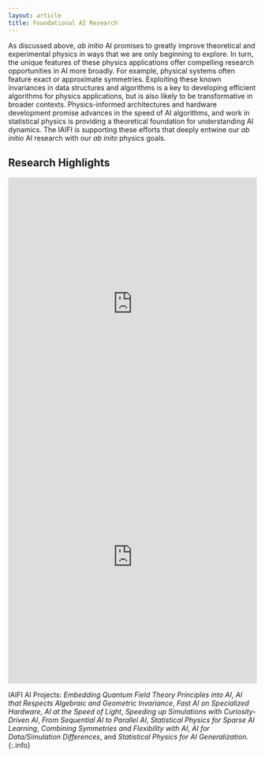 ```yaml
---
layout: article
title: Foundational AI Research
---
```


As discussed above, *ab initio* AI promises to greatly improve theoretical and experimental physics in ways that we are only beginning to explore. In turn, the unique features of these physics applications offer compelling research opportunities in AI more broadly. For example, physical systems often feature exact or approximate symmetries. Exploiting these known invariances in data structures and algorithms is a key to developing efficient algorithms for physics applications, but is also likely to be transformative in broader contexts. Physics-informed architectures and hardware development promise advances in the speed of AI algorithms, and work in statistical physics is providing a theoretical foundation for understanding AI dynamics. The IAIFI is supporting these efforts that deeply entwine our *ab initio* AI research with our *ab inito* physics goals.

## Research Highlights

<style>
.responsive-wrap iframe{ max-width: 100%;}
</style>
<div class="responsive-wrap">
<iframe src="https://docs.google.com/presentation/d/e/2PACX-1vRow4TGpC9JLQqnyMd3jVBHD4Uqd7n-M74wSk9Op_YD3YdSaea25BSm6l2p7Q9gr4cTo4EaQU93eAxn/embed?start=false&loop=false&delayms=3000" frameborder="0" width="864" height="512" allowfullscreen="true" mozallowfullscreen="true" webkitallowfullscreen="true"></iframe>
</div>

<style>
.responsive-wrap iframe{ max-width: 100%;}
</style>
<div class="responsive-wrap">
<iframe src="https://docs.google.com/presentation/d/e/2PACX-1vQPjRwp7nGGcbBse7xVJvzLNuiGmQE0GfFP2RvUvXl5zAeQR8iCSQo4fRJ7qVcujNciLqI-lpRft2LE/embed?start=false&loop=false&delayms=3000" frameborder="0" width="864" height="512" allowfullscreen="true" mozallowfullscreen="true" webkitallowfullscreen="true"></iframe>
</div>

IAIFI AI Projects: *Embedding Quantum Field Theory Principles into AI*, *AI that Respects Algebraic and Geometric Invariance*, *Fast AI on Specialized Hardware*, *AI at the Speed of Light*, *Speeding up Simulations with Curiosity-Driven AI*, *From Sequential AI to Parallel AI*, *Statistical Physics for Sparse AI Learning*, *Combining Symmetries and Flexibility with AI*, *AI for Data/Simulation Differences*, and *Statistical Physics for AI Generalization*.  
{:.info}
